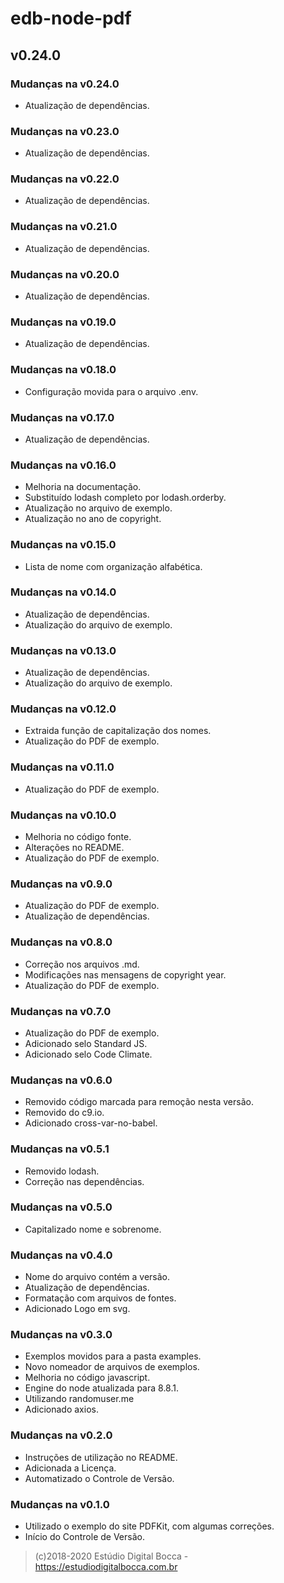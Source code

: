 # edb-node-pdf

## v0.24.0

### Mudanças na v0.24.0

- Atualização de dependências.

### Mudanças na v0.23.0

- Atualização de dependências.

### Mudanças na v0.22.0

- Atualização de dependências.

### Mudanças na v0.21.0

- Atualização de dependências.

### Mudanças na v0.20.0

- Atualização de dependências.

### Mudanças na v0.19.0

- Atualização de dependências.

### Mudanças na v0.18.0

- Configuração movida para o arquivo .env.

### Mudanças na v0.17.0

- Atualização de dependências.

### Mudanças na v0.16.0

- Melhoria na documentação.
- Substituído lodash completo por lodash.orderby.
- Atualização no arquivo de exemplo.
- Atualização no ano de copyright.

### Mudanças na v0.15.0

- Lista de nome com organização alfabética.

### Mudanças na v0.14.0

- Atualização de dependências.
- Atualização do arquivo de exemplo.

### Mudanças na v0.13.0

- Atualização de dependências.
- Atualização do arquivo de exemplo.

### Mudanças na v0.12.0

- Extraida função de capitalização dos nomes.
- Atualização do PDF de exemplo.

### Mudanças na v0.11.0

- Atualização do PDF de exemplo.

### Mudanças na v0.10.0

- Melhoria no código fonte.
- Alterações no README.
- Atualização do PDF de exemplo.

### Mudanças na v0.9.0

- Atualização do PDF de exemplo.
- Atualização de dependências.

### Mudanças na v0.8.0

- Correção nos arquivos .md.
- Modificações nas mensagens de copyright year.
- Atualização do PDF de exemplo.

### Mudanças na v0.7.0

- Atualização do PDF de exemplo.
- Adicionado selo Standard JS.
- Adicionado selo Code Climate.

### Mudanças na v0.6.0

- Removido código marcada para remoção nesta versão.
- Removido do c9.io.
- Adicionado cross-var-no-babel.

### Mudanças na v0.5.1

- Removido lodash.
- Correção nas dependências.

### Mudanças na v0.5.0

- Capitalizado nome e sobrenome.

### Mudanças na v0.4.0

- Nome do arquivo contém a versão.
- Atualização de dependências.
- Formatação com arquivos de fontes.
- Adicionado Logo em svg.

### Mudanças na v0.3.0

- Exemplos movidos para a pasta examples.
- Novo nomeador de arquivos de exemplos.
- Melhoria no código javascript.
- Engine do node atualizada para 8.8.1.
- Utilizando randomuser.me
- Adicionado axios.

### Mudanças na v0.2.0

- Instruções de utilização no README.
- Adicionada a Licença.
- Automatizado o Controle de Versão.

### Mudanças na v0.1.0

- Utilizado o exemplo do site PDFKit, com algumas correções.
- Início do Controle de Versão.

>(c)2018-2020 Estúdio Digital Bocca - <https://estudiodigitalbocca.com.br>
